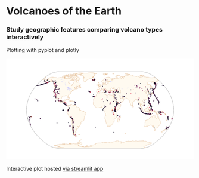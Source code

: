 # Volcanoes of the Earth
### Study geographic features comparing volcano types interactively

Plotting with pyplot and plotly

![Study geographic features](img/volcanoes.png)

Interactive plot hosted <a href="https://scopalaffairs-streamlit-project-volcanoes-of-the-earth-vfvfkf.streamlit.app" target="_blank">via streamlit app</a>
